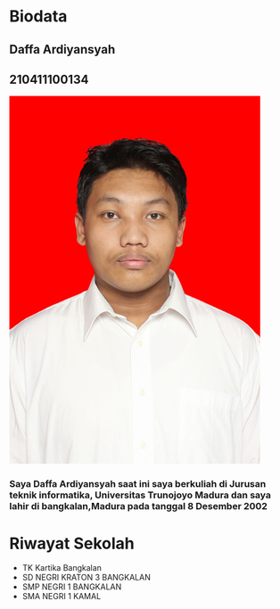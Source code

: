 # Biodata

## Daffa Ardiyansyah
## 210411100134

<img src="ss/daffa.JPG">

### Saya Daffa Ardiyansyah saat ini saya berkuliah di Jurusan teknik informatika, Universitas Trunojoyo Madura dan saya lahir di bangkalan,Madura pada tanggal 8 Desember 2002

# Riwayat Sekolah

* TK Kartika Bangkalan
* SD NEGRI KRATON 3 BANGKALAN
* SMP NEGRI 1 BANGKALAN
* SMA NEGRI 1 KAMAL


```{tableofcontents}
```
